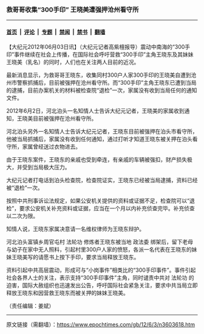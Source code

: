 ### 救哥哥收集“300手印” 王晓美遭强押沧州看守所

---

#### [首页](../../../..?n3603618) &nbsp;|&nbsp; [评论](../../../../../epoch-comment?n3603618) &nbsp;|&nbsp; [专题](../../../../../epoch-special?n3603618) &nbsp;|&nbsp; [禁闻](../../../../../epoch-news?n3603618) &nbsp;|&nbsp; [禁书](../../../../../books?n3603618) &nbsp;|&nbsp; [翻墙](https://github.com/gfw-breaker/nogfw/blob/master/README.md?n3603618)


<div class="post_content" id="artbody" itemprop="articleBody">
 <!-- article content begin -->
 <p>
  【大纪元2012年06月03日讯】（大纪元记者高紫檀报导）震动中南海的“300手印”事件继续在社会上传播，在国际社会呼吁营救“300手印”主角王晓东及其妹妹王晓美（乳名）的同时，人们也在关注两人目前的近况。
 </p>
 <p>
  最新消息显示，为救哥哥王晓东，收集同村300户人家300手印的王晓美自遭到沧州市警察抓捕后，目前被强押在沧州看守所。而“300手印”主角王晓东已遭到当局的逮捕，目前办案机关的材料被检查院“退检”一次，家属没有收到当局任何的通知文件。
 </p>
 <p>
  2012年6月2日，河北泊头一名知情人士告诉大纪元记者，王晓美的家属收到通知，王晓美目前被强押在沧州看守所。
 </p>
 <p>
  河北泊头另外一名知情人士告诉大纪元记者，王晓东目前被强押在泊头市看守所，他被当局抓捕后，家属没有收到任何通知，通过打听才知道王晓东被关押在泊头看守所，家属曾经送过衣物进去。
 </p>
 <p>
  由于王晓东案件，王晓东的亲戚也受到牵连，有亲戚的车辆被强扣，财产损失极大，并受到当局极大压力。
 </p>
 <p>
  大纪元记者打电话到泊头检查院，检查院证实，王晓东已经被当局逮捕，资料已经被“退检”一次。
 </p>
 <p>
  按照中共刑事诉讼法规定，如果公安机关提供的资料或证据不足，检查院可以“退检”，要求公安机关补充资料或证据，应当在一个月以内补充侦查完毕。补充侦查以二次为限。
 </p>
 <p>
  知情人说，王晓东家属决意请一名维权律师为王晓东辩护。
 </p>
 <p>
  河北泊头富镇乡周官屯村
  <ok href="https://www.epochtimes.com/gb/tag/%E6%B3%95%E8%BD%AE%E5%8A%9F.html">
   法轮功
  </ok>
  修炼者王晓东被当地
  <ok href="https://www.epochtimes.com/gb/tag/%E6%94%BF%E6%B3%95%E5%A7%94.html">
   政法委
  </ok>
  绑架后，留下老母与幼子在家中无人照料，引起村里300户人家的愤怒，各派一名代表在王晓东的妹妹王晓美写的请愿书上按下手印，要求当局释放王晓东。
 </p>
 <p>
  资料引起中共高层震动，形成可与“小岗事件”相类比的“300手印事件”。事件引起社会各界人士的关注，表示支持“300手印事件”主角，同时谴责中共对
  <ok href="https://www.epochtimes.com/gb/tag/%E6%B3%95%E8%BD%AE%E5%8A%9F.html">
   法轮功
  </ok>
  的迫害，国际大赦组织也迅速发出公告，呼吁国际社会紧急关注，要求中共当局立即释放王晓东和因营救王晓东而被关押的妹妹王晓美。
 </p>
 <p>
  （责任编辑：姜斌）
 </p>
 <!-- article content end -->
 <div id="below_article_ad">
 </div>
</div>


---

原文链接（需翻墙）：https://www.epochtimes.com/gb/12/6/3/n3603618.htm